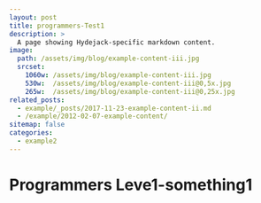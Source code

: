 ```yaml
---
layout: post
title: programmers-Test1
description: >
  A page showing Hydejack-specific markdown content.
image: 
  path: /assets/img/blog/example-content-iii.jpg
  srcset:
    1060w: /assets/img/blog/example-content-iii.jpg
    530w:  /assets/img/blog/example-content-iii@0,5x.jpg
    265w:  /assets/img/blog/example-content-iii@0,25x.jpg
related_posts:
  - example/_posts/2017-11-23-example-content-ii.md
  - /example/2012-02-07-example-content/
sitemap: false
categories:
  - example2
---
```


# Programmers Leve1-something1
